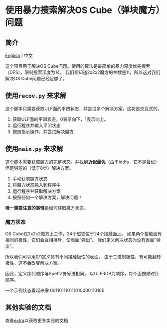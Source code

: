 # 使用暴力搜索解决OS Cube（弹块魔方）问题

## 简介

[English](README.md) | 中文

这个项目用于解决OS Cube问题。使用的算法是最简单的暴力深度优先搜索（DFS），限制搜索深度为14。
我们都知道2x2x2魔方的神数是11，所以这对我们解决OS Cube问题已经足够了。

## 使用`recov.py` 来求解

这个脚本只需要获取ULF面的平凹状态，并尝试多个解决方案，这将是交互式的。

1. 获取ULF面的平凹状态。0表示向下，1表示向上。
2. 运行程序并输入平凹状态
3. 按照指示操作，并尝试解决魔方


## 使用`main.py` 来求解

这个脚本需要获取魔方的完整状态，并找到**近似最优**（由于iddfs，它不是最优）但足够短的（低于8步）解决方案。

1. 手动获取魔方状态
2. 将魔方状态输入到程序中
3. 运行程序并获取解决方案
4. 按照任何一个解决方案，解决问题！

**唯一需要注意的事情**是如何获取魔方状态。

### 魔方状态

OS Cube在2x2x2魔方上工作，24个磁铁位于24个接触面上。
如果两个接触面有相同的极性，它们会互相排斥，使表面“弹出”。
我们定义解决状态为没有表面“弹出”。

所以我们可以用0/1定义具有不同接触极性的表面。
由于二进制极性，有可能翻转极性，这不会改变解决方案。

因此，定义序列顺序与Speffz符号法相同，
以ULFRDB为顺序，每个面按顺时针顺序。

一个示例状态看起来像 001101110111010000110100

## 其他实验的文档

查看[extra](extra.md)以获取更多实验的文档